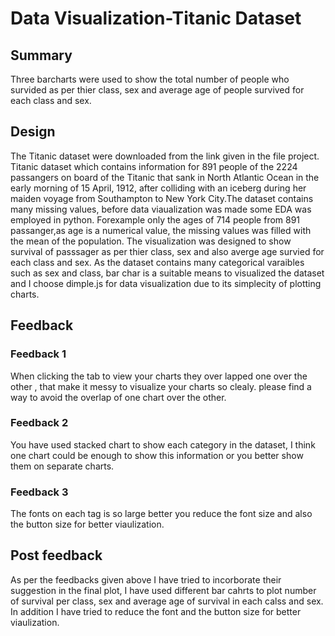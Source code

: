 # Data Visualization-Titanic Dataset

## Summary
Three barcharts were used to show the total number of people who survided as per thier class, sex and average age of people survived for each class and sex. 

## Design
The Titanic dataset were downloaded from the link given in the file project. Titanic dataset which contains information for 891 people of the 2224 passangers on board of the Titanic that sank in North Atlantic Ocean in the early morning of 15 April, 1912, after colliding with an iceberg during her maiden voyage from Southampton to New York City.The dataset contains many missing values, before data viaualization was made some EDA was employed in python. Forexample only the ages of 714 people from 891 passanger,as age is a numerical value, the missing values was filled with the mean of the population. The visualization was designed to show  survival of passsager as per thier class, sex and also averge age survied for each class and sex. As the dataset contains many categorical varaibles such as sex and class, bar char is a suitable means to visualized the dataset and I choose dimple.js for data visualization due to its simplecity of plotting charts.


## Feedback

### Feedback 1
When clicking the tab to view your charts they over lapped one over the other , that make it messy to visualize your charts so clealy. please find a way to avoid the overlap of one chart over the other. 
### Feedback 2

You have used stacked chart to show each category in the dataset, I think one chart could be enough to show this information or you better show them on separate charts. 

### Feedback 3

The fonts on each tag is so large better you reduce the font size and also the button size for better viaulization.


## Post feedback

As per the feedbacks given above I have tried to incorborate their suggestion in the final plot, I have used  different bar cahrts to plot number of survival per class, sex and average age of survival in each calss and sex. In addition I have tried to reduce the font and the button size for better viaulization.   

